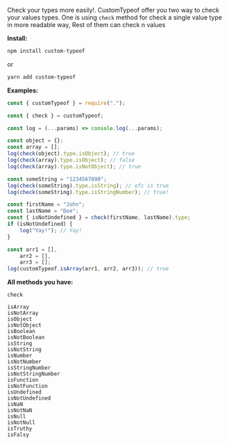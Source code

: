 Check your types more easily!. CustomTypeof offer you two way to check your values types.
One is using `check` method for check a single value type in more readable way, Rest of them can check n values

**Install:**

```bash
npm install custom-typeof
```

or

```bash
yarn add custom-typeof
```

**Examples:**

```js
const { customTypeof } = require(".");

const { check } = customTypeof;

const log = (...params) => console.log(...params);

const object = {};
const array = [];
log(check(object).type.isObject); // true
log(check(array).type.isObject); // false
log(check(array).type.isNotObject); // true

const someString = "1234567890";
log(check(someString).type.isString); // ofc is true
log(check(someString).type.isStringNumber); // true!

const firstName = "John";
const lastName = "Doe";
const { isNotUndefined } = check(firstName, lastName).type;
if (isNotUndefined) {
	log("Yay!"); // Yay!
}

const arr1 = [],
	arr2 = [],
	arr3 = [];
log(customTypeof.isArray(arr1, arr2, arr3)); // true
```

**All methods you have:**

```
check

isArray
isNotArray
isObject
isNotObject
isBoolean
isNotBoolean
isString
isNotString
isNumber
isNotNumber
isStringNumber
isNotStringNumber
isFunction
isNotFunction
isUndefined
isNotUndefined
isNaN
isNotNaN
isNull
isNotNull
isTruthy
isFalsy
```
